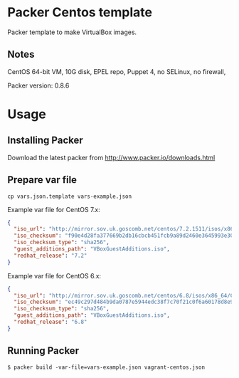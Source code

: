 Packer Centos template
==============

Packer template to make VirtualBox images.

Notes
-----
CentOS 64-bit VM, 10G disk, EPEL repo, Puppet 4, no SELinux, no firewall,

Packer version: 0.8.6

Usage
=====

Installing Packer
-----------------

Download the latest packer from http://www.packer.io/downloads.html

Prepare var file
----------------------

`cp vars.json.template vars-example.json`

Example var file for CentOS 7.x:

```json
{
  "iso_url": "http://mirror.sov.uk.goscomb.net/centos/7.2.1511/isos/x86_64/CentOS-7-x86_64-Minimal-1511.iso",
  "iso_checksum": "f90e4d28fa377669b2db16cbcb451fcb9a89d2460e3645993e30e137ac37d284",
  "iso_checksum_type": "sha256",
  "guest_additions_path": "VBoxGuestAdditions.iso",
  "redhat_release": "7.2"
}

```
Example var file for CentOS 6.x:

```json
{
  "iso_url": "http://mirror.sov.uk.goscomb.net/centos/6.8/isos/x86_64/CentOS-6.8-x86_64-minimal.iso",
  "iso_checksum": "ec49c297d484b9da0787e5944edc38f7c70f21c0f6a60178d8e9a8926d1949f4",
  "iso_checksum_type": "sha256",
  "guest_additions_path": "VBoxGuestAdditions.iso",
  "redhat_release": "6.8"
}
```

Running Packer
--------------

`$ packer build -var-file=vars-example.json vagrant-centos.json` 
